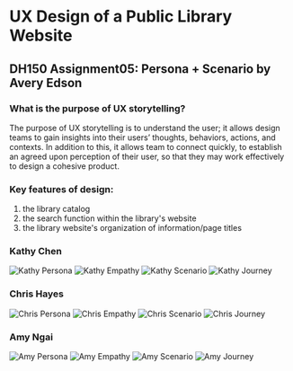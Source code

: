 # UX Design of a Public Library Website

## DH150 Assignment05: Persona + Scenario by Avery Edson

### What is the purpose of UX storytelling?

The purpose of UX storytelling is to understand the user; it allows design teams to gain insights into their users’ thoughts, behaviors, actions, and contexts. In addition to this, it allows team to connect quickly, to establish an agreed upon perception of their user, so that they may work effectively to design a cohesive product.

### Key features of design:
1) the library catalog
2) the search function within the library's website
3) the library website's organization of information/page titles

### Kathy Chen

![Kathy Persona](./Letter-1.png)
![Kathy Empathy](./Letter-2.png)
![Kathy Scenario](./Letter-7.png)
![Kathy Journey](./Letter-10.png)


### Chris Hayes

![Chris Persona](./Letter-3.png)
![Chris Empathy](./Letter-4.png)
![Chris Scenario](./Letter-8.png)
![Chris Journey](./Letter-11.png)

### Amy Ngai

![Amy Persona](./Letter-5.png)
![Amy Empathy](./Letter-6.png)
![Amy Scenario](./Letter-9.png)
![Amy Journey](./Letter-12.png)

